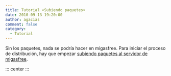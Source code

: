 ```yaml
---
title: Tutorial «Subiendo paquetes»
date: 2010-09-13 19:20:00
author: agacias
comment: false
category:
  - Tutorial
---
```


Sin los paquetes, nada se podría hacer en migasfree. Para iniciar el proceso de distribución, hay que empezar [subiendo paquetes al servidor de migasfree](http://www.youtube.com/v/XGzNE1FkK2o).

::: center
<VidStack src="youtube/XGzNE1FkK2o" />
:::
